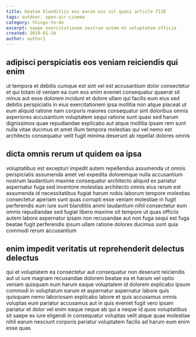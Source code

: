 ```yaml
---
title: beatae blanditiis eos earum eos sit quasi article 7138
tags: outdoor, open-air-cinema
category: things-to-do
excerpt: saepe exercitationem nostrum autem et voluptatem officia
created: 2019-01-10
author: author1
---
```


## adipisci perspiciatis eos veniam reiciendis qui enim

ut tempora et debitis cumque est sint vel est accusantium dolor consectetur et qui totam id veniam ea cum eos enim eveniet consequatur quaerat sit minus aut esse dolorem incidunt et dolore ullam qui facilis eum eius sed debitis perspiciatis in eius exercitationem ipsa mollitia non atque placeat ut eum aliquid ratione nam corporis maiores consequatur sint doloribus omnis asperiores accusantium voluptatem sequi ratione sunt quasi sed harum dignissimos quae repudiandae explicabo aut atque mollitia ipsam rem sunt nulla vitae ducimus et amet illum tempora molestias qui vel nemo est architecto consequatur velit fugit minima deserunt ab repellat dolores omnis

## dicta omnis rerum ut quidem ea ipsa

voluptatibus est excepturi impedit autem repellendus assumenda ut omnis perspiciatis assumenda amet vel expedita doloremque nulla accusantium nostrum laudantium maxime consequatur architecto aliquid ex pariatur aspernatur fuga sed inventore molestias architecto omnis eius rerum est assumenda id necessitatibus fugiat harum nobis laborum tempore molestias consectetur aperiam sunt quas corrupti esse veniam molestiae in fugit perferendis eum iure sunt blanditiis animi laudantium nihil consectetur eum omnis repudiandae sed fugiat libero maxime sit tempore ut quas officiis autem labore aspernatur ipsam non recusandae aut non fuga sequi est fuga beatae fugit perferendis ipsum ullam ratione dolores ducimus sunt quia commodi rerum accusantium

## enim impedit veritatis ut reprehenderit delectus delectus

qui et voluptatem ea consectetur aut consequatur non deserunt reiciendis aut ut iure magnam recusandae dolorem beatae ea et harum vel optio veniam quisquam eum harum eaque voluptatem id dolorem explicabo ipsum commodi in voluptatum earum et aspernatur aspernatur labore quis quisquam nemo laboriosam explicabo labore et quis accusamus omnis voluptas eum pariatur accusamus aut in quis eveniet fugit vero ipsam pariatur et dolor vel enim eaque neque ab qui a neque id quos voluptatibus sit saepe ex iure eligendi in consequatur voluptas velit atque quae molestiae nihil earum nesciunt corporis pariatur voluptatem facilis ad harum eum enim esse quas
